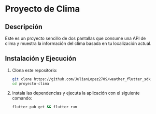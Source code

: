 # Proyecto de Clima

## Descripción

Este es un proyecto sencillo de dos pantallas que consume una API de clima y muestra la información del clima basada en tu localización actual.

## Instalación y Ejecución

1. Clona este repositorio:

   ```bash
   git clone https://github.com/JulianLopez2709/weather_flutter_sdk
   cd proyecto-clima

2. Instala las dependencias y ejecuta la aplicación con el siguiente comando:
   ```bash
   flutter pub get && flutter run

